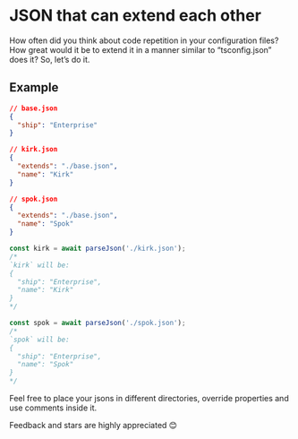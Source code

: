 # JSON that can extend each other

How often did you think about code repetition in your configuration files? How great would it be to extend it in a manner similar to “tsconfig.json” does it? So, let’s do it.

## Example
```json
// base.json
{
  "ship": "Enterprise"
}

// kirk.json
{
  "extends": "./base.json",
  "name": "Kirk"
}

// spok.json
{
  "extends": "./base.json",
  "name": "Spok"
}
```
```typescript
const kirk = await parseJson('./kirk.json');
/*
`kirk` will be:
{
  "ship": "Enterprise",
  "name": "Kirk"
}
*/

const spok = await parseJson('./spok.json');
/*
`spok` will be:
{
  "ship": "Enterprise",
  "name": "Spok"
}
*/
```
Feel free to place your jsons in different directories, override properties and use comments inside it.

Feedback and stars are highly appreciated 😊
